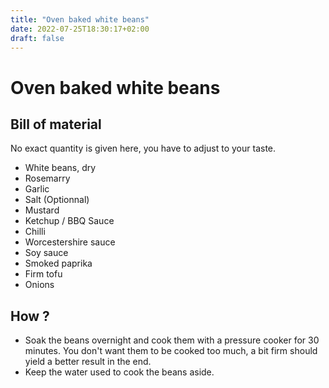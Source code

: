 ```yaml
---
title: "Oven baked white beans"
date: 2022-07-25T18:30:17+02:00
draft: false
---
```


# Oven baked white beans

## Bill of material
No exact quantity is given here, you have to adjust to your taste.
- White beans, dry
- Rosemarry
- Garlic
- Salt (Optionnal)
- Mustard
- Ketchup / BBQ Sauce
- Chilli
- Worcestershire sauce
- Soy sauce
- Smoked paprika
- Firm tofu
- Onions

## How ? 
- Soak the beans overnight and cook them with a pressure cooker for 30 minutes. You don't want them to be cooked too much, a bit firm should yield a better result in the end.
- Keep the water used to cook the beans aside.
